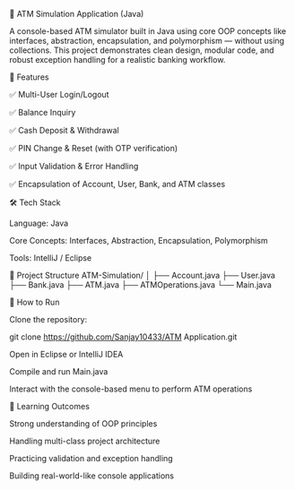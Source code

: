 🏦 ATM Simulation Application (Java)

A console-based ATM simulator built in Java using core OOP concepts like interfaces, abstraction, encapsulation, and polymorphism — without using collections. This project demonstrates clean design, modular code, and robust exception handling for a realistic banking workflow.

🔑 Features

✅ Multi-User Login/Logout

✅ Balance Inquiry

✅ Cash Deposit & Withdrawal

✅ PIN Change & Reset (with OTP verification)

✅ Input Validation & Error Handling

✅ Encapsulation of Account, User, Bank, and ATM classes

🛠 Tech Stack

Language: Java

Core Concepts: Interfaces, Abstraction, Encapsulation, Polymorphism

Tools: IntelliJ / Eclipse

📂 Project Structure
ATM-Simulation/
│
├── Account.java
├── User.java
├── Bank.java
├── ATM.java
├── ATMOperations.java
└── Main.java

🚀 How to Run

Clone the repository:

git clone https://github.com/Sanjay10433/ATM Application.git


Open in Eclipse or IntelliJ IDEA

Compile and run Main.java

Interact with the console-based menu to perform ATM operations

🎯 Learning Outcomes

Strong understanding of OOP principles

Handling multi-class project architecture

Practicing validation and exception handling

Building real-world-like console applications
